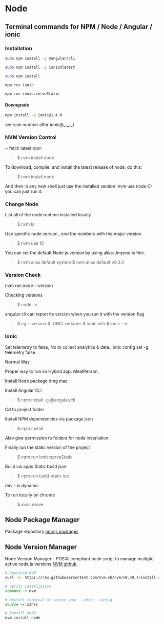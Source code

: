 # Node

## Terminal commands for NPM / Node / Angular / ionic

### Installation

```sh
sudo npm install -g @angular/cli 

sudo npm install -g ionic@latest 

sudo npm install

npm run ionic 

npm run ionic:serveStatic
```

#### Downgrade

```sh
npm install -g ionic@1.4.0
```

\(version number after ionic@**\_.\_.\_**\)

### NVM Version Control

~ fetch latest npm

> $ nvm install node

To download, compile, and install the latest release of node, do this:

> $ nvm install node

And then in any new shell just use the installed version: nvm use node Or you can just run it:

### Change Node

List all of the node runtime installed locally

> $ nvm ls

Use specific node version , end the numbers with the major version.

> $ nvm use 10

You can set the default Node.js version by using alias: Anyone is fine.

> $ nvm alias default system $ nvm alias default v9.3.0

### Version Check

nvm run node --version

Checking versions

> $ node -v

angular cli can report its version when you run it with the version flag

> $ ng --version $ IONIC versions $ Ionic info $ ionic --v

### Ionic

Set telemetry to false, No to collect analytics & data. ionic config set -g telemetry false

Normal Way

Proper way to run an Hybrid app. MeatPerson.

Install Node package dmg mac

Install Angular CLI

> $ npm install -g @angular/cli

Cd to project folder

Install NPM dependencies via package json

> $ npm install

Also give permission to folders for node installation

Finally run the static version of the project

> $ npm run ionic:serveStatic

Build ios apps Static build json

> $ npm run build-static ios

dev - is dynamic

To run locally on chrome

> $ ionic serve


## Node Package Manager

Package repository
[npmjs packages](https://www.npmjs.com/package/package)

##  Node Version Manager

Node Version Manager - POSIX-compliant bash script to manage multiple active node.js versions
[NVM github](https://github.com/nvm-sh/nvm)

```sh
# Download NVM
curl -o- https://raw.githubusercontent.com/nvm-sh/nvm/v0.39.7/install.sh | bash

# Verify Installation
command -v nvm

# Restart terminal or source your `.zhsrc` config
source ~/.zshrc

# Install Node
nvm install node
```